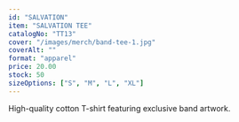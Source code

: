 ```yaml
---
id: "SALVATION"
item: "SALVATION TEE"
catalogNo: "TT13"
cover: "/images/merch/band-tee-1.jpg"
coverAlt: ""
format: "apparel"
price: 20.00
stock: 50
sizeOptions: ["S", "M", "L", "XL"]
---
```


High-quality cotton T-shirt featuring exclusive band artwork.
